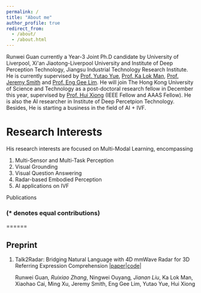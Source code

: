 ```yaml
---
permalink: /
title: "About me"
author_profile: true
redirect_from: 
  - /about/
  - /about.html
---
```


Runwei Guan currently a Year-3 Joint Ph.D candidate by University of Liverpool, Xi'an Jiaotong-Liverpool University and Institute of Deep Perception Technology, Jiangsu Industrial Technology Research Institute. He is currently supervised by [Prof. Yutao Yue](https://www.researchgate.net/profile/Yutao-Yue), [Prof. Ka Lok Man](https://scholar.google.com/citations?user=Pa_xqn8AAAAJ&hl=zh-CN&oi=ao), [Prof. Jeremy Smith](https://scholar.google.com/citations?user=EKgDisMAAAAJ&hl=zh-CN) and [Prof. Eng Gee Lim](https://scholar.google.com/citations?user=zHw8eegAAAAJ&hl=zh-CN). He will join The Hong Kong University of Science and Technology as a post-doctoral research fellow in December this year, supervised by [Prof. Hui Xiong](https://scholar.google.com/citations?user=cVDF1tkAAAAJ&hl=zh-CN&oi=ao) (IEEE Fellow and AAAS Fellow). He is also the AI researcher in Institute of Deep Percetpion Technology. Besides, He is starting a business in the field of AI + IVF.

Research Interests
======
His research interests are focused on Multi-Modal Learning, encompassing 
1. Multi-Sensor and Multi-Task Perception
2. Visual Grounding
3. Visual Question Answering
4. Radar-based Embodied Perception
5. AI applications on IVF

Publications
### (* denotes equal contributions)
======

## Preprint
1. Talk2Radar: Bridging Natural Language with 4D mmWave Radar for 3D Referring Expression Comprehension
   |[paper](https://arxiv.org/abs/2405.12821)|[code](https://github.com/GuanRunwei/Talk2Radar)|
   
   Runwei Guan<sup>*</sup>, Ruixiao Zhang<sup>*</sup>, Ningwei Ouyang<sup>*</sup>, Jianan Liu<sup>*</sup>, Ka Lok Man, Xiaohao Cai, Ming Xu, Jeremy Smith, Eng Gee Lim, Yutao Yue, Hui Xiong


